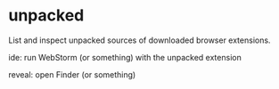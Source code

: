 # unpacked
 List and inspect unpacked sources of downloaded browser extensions.

ide: run WebStorm (or something) with the unpacked extension

reveal: open Finder (or something)

